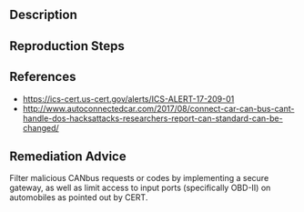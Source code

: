 ## Description


## Reproduction Steps


## References

- https://ics-cert.us-cert.gov/alerts/ICS-ALERT-17-209-01
- http://www.autoconnectedcar.com/2017/08/connect-car-can-bus-cant-handle-dos-hacksattacks-researchers-report-can-standard-can-be-changed/


## Remediation Advice

Filter malicious CANbus requests or codes by implementing a secure gateway, as well as limit access to input ports (specifically OBD-II) on automobiles as pointed out by CERT.
